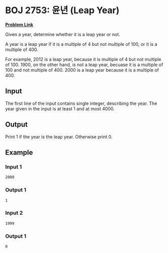 # BOJ 2753: 윤년 (Leap Year)

[**Problem Link**](https://www.acmicpc.net/problem/2753)

Given a year, determine whether it is a leap year or not.

A year is a leap year if it is a multiple of 4 but not multiple of 100, or it is a multiple of 400.

For example, 2012 is a leap year, because it is multiple of 4 but not multiple of 100. 1900, on the other hand, is not a leap year, becuase it is a multiple of 100 and not multiple of 400. 2000 is a leap year because it is a multiple of 400.

## Input

The first line of the input contains single integer, describing the year. The year given in the input is at least 1 and at most 4000.

## Output

Print 1 if the year is the leap year. Otherwise print 0.

## Example

### Input 1

```
2000
```

### Output 1

```
1
```

### Input 2

```
1999
```

### Output 1

```
0
```
